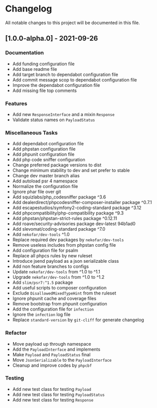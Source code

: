 # Changelog
All notable changes to this project will be documented in this file.

## [1.0.0-alpha.0] - 2021-09-26

### Documentation

- Add funding configuration file
- Add base readme file
- Add target branch to dependabot configuration file
- Add commit message scop to dependabot configuration file
- Improve the dependabot configuration file
- Add missing file top comments

### Features

- Add new `ResponseInterface` and a mixin `Response`
- Validate status names on `PayloadStatus`

### Miscellaneous Tasks

- Add dependabot configuration file
- Add phpstan configuration file
- Add phpunit configuration file
- Add php code sniffer configuration
- Change preferred package versions to dist
- Change minimum stability to dev and set prefer to stable
- Change dev master branch alias
- Add autoload psr 4 namespace
- Normalize the configuration file
- Ignore phar file over git
- Add squizlabs/php_codesniffer package ^3.6
- Add dealerdirect/phpcodesniffer-composer-installer package ^0.7.1
- Add escapestudios/symfony2-coding-standard package ^3.12
- Add phpcompatibility/php-compatibility package ^9.3
- Add phpstan/phpstan-strict-rules package ^0.12.11
- Add roave/security-advisories package dev-latest 94b1ad0
- Add slevomat/coding-standard package ^7.0
- Add `nekofar/dev-tools` ^1.0
- Replace required dev packages by `nekofar/dev-tools`
- Remove useless includes from phpstan config file
- Add configuration file for psalm
- Replace all phpcs rules by new ruleset
- Introduce jsend payload as a json serializable class
- Add non feature branches to configs
- Update `nekofar/dev-tools` from ^1.0 to ^1.1
- Upgrade `nekofar/dev-tools` from ^1.0 to ^1.2
- Add `slim/psr7:^1.5` package
- Add useful scripts to composer configuration
- Exclude `DisallowedMixedTypeHint` from the ruleset
- Ignore phpunit cache and coverage files
- Remove bootstrap from phpunit configuration
- Add the configuration file for `infection`
- Ignore the `infection` log file
- Replace `standard-version` by `git-cliff` for generate changelog

### Refactor

- Move payload up through namespace
- Add the `PayloadInterface` and implements
- Make `Payload` and `PayloadStatus` final
- Move `JsonSerializable` to the `PayloadInterface`
- Cleanup and improve codes by `phpcbf`

### Testing

- Add new test class for testing `Payload`
- Add new test class for testing `PayloadStatus`
- Add new test class for testing `Response`

<!-- generated by git-cliff -->
